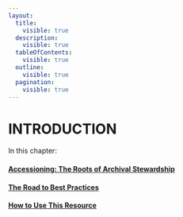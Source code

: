```yaml
---
layout:
  title:
    visible: true
  description:
    visible: true
  tableOfContents:
    visible: true
  outline:
    visible: true
  pagination:
    visible: true
---
```


# INTRODUCTION

In this chapter:

#### [Accessioning: The Roots of Archival Stewardship](accessioning-the-roots-of-archival-stewardship.md)

#### [The Road to Best Practices](the-road-to-best-practices.md)

#### [How to Use This Resource](how-to-use-this-resource.md)
